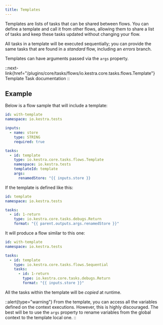 ```yaml
---
title: Templates
---
```


Templates are lists of tasks that can be shared between flows. You can define a template and call it from other flows, allowing them to share a list of tasks and keep these tasks updated without changing your flow.

All tasks in a template will be executed sequentially; you can provide the same tasks that are found in a *standard* flow, including an *errors* branch.

Templates can have arguments passed via the `args` property.

::next-link{href="/plugins/core/tasks/flows/io.kestra.core.tasks.flows.Template"}
Template Task documentation
::

## Example

Below is a flow sample that will include a template:
```yaml
id: with-template
namespace: io.kestra.tests

inputs:
  - name: store
    type: STRING
    required: true

tasks:
  - id: template
    type: io.kestra.core.tasks.flows.Template
    namespace: io.kestra.tests
    templateId: template
    args:
      renamedStore: "{{ inputs.store }}
```

If the template is defined like this:

```yaml
id: template
namespace: io.kestra.tests

tasks:
  - id: 1-return
    type: io.kestra.core.tasks.debugs.Return
    format: "{{ parent.outputs.args.renamedStore }}"
```

It will produce a flow similar to this one:

```yaml
id: with-template
namespace: io.kestra.tests

tasks:
  - id: template
    type: io.kestra.core.tasks.flows.Sequential
    tasks:
      - id: 1-return
        type: io.kestra.core.tasks.debugs.Return
        format: "{{ inputs.store }}"
```

All the tasks within the template will be *copied* at runtime.

::alert{type="warning"}
From the template, you can access all the variables defined on the context executions. However, this is highly discouraged. The best will be to use the `args` property to rename variables from the global context to the template local one.
::

